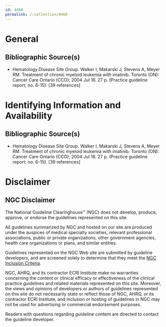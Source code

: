 ```yaml
---
id: 4460
permalink: /:collection/4460
---
```


# General

## Bibliographic Source(s)

- Hematology Disease Site Group. Walker I, Makarski J, Stevens A, Meyer RM. Treatment of chronic myeloid leukemia with imatinib. Toronto (ON): Cancer Care Ontario (CCO); 2004 Jul 16. 27 p. (Practice guideline report; no. 6-15). [39 references]

# Identifying Information and Availability

## Bibliographic Source(s)

- Hematology Disease Site Group. Walker I, Makarski J, Stevens A, Meyer RM. Treatment of chronic myeloid leukemia with imatinib. Toronto (ON): Cancer Care Ontario (CCO); 2004 Jul 16. 27 p. (Practice guideline report; no. 6-15). [39 references]

# Disclaimer

## NGC Disclaimer

The National Guideline Clearinghouse™ (NGC) does not develop, produce, approve, or endorse the guidelines represented on this site.

All guidelines summarized by NGC and hosted on our site are produced under the auspices of medical specialty societies, relevant professional associations, public or private organizations, other government agencies, health care organizations or plans, and similar entities.

Guidelines represented on the NGC Web site are submitted by guideline developers, and are screened solely to determine that they meet the [NGC Inclusion Criteria](/help-and-about/summaries/inclusion-criteria).

NGC, AHRQ, and its contractor ECRI Institute make no warranties concerning the content or clinical efficacy or effectiveness of the clinical practice guidelines and related materials represented on this site. Moreover, the views and opinions of developers or authors of guidelines represented on this site do not necessarily state or reflect those of NGC, AHRQ, or its contractor ECRI Institute, and inclusion or hosting of guidelines in NGC may not be used for advertising or commercial endorsement purposes.

Readers with questions regarding guideline content are directed to contact the guideline developer.

